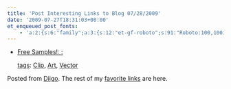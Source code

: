```yaml
---
title: 'Post Interesting Links to Blog 07/28/2009'
date: '2009-07-27T18:31:03+00:00'
et_enqueued_post_fonts:
    - 'a:2:{s:6:"family";a:3:{s:12:"et-gf-roboto";s:91:"Roboto:100,100italic,300,300italic,regular,italic,500,500italic,700,700italic,900,900italic";s:22:"et-gf-roboto-condensed";s:59:"Roboto+Condensed:300,300italic,regular,italic,700,700italic";s:17:"et-gf-roboto-slab";s:51:"Roboto+Slab:100,200,300,regular,500,600,700,800,900";}s:6:"subset";a:7:{i:0;s:9:"latin-ext";i:1;s:5:"greek";i:2;s:9:"greek-ext";i:3;s:10:"vietnamese";i:4;s:8:"cyrillic";i:5;s:5:"latin";i:6;s:12:"cyrillic-ext";}}'
---
```


- [Free Samples!: :](http://www.bradfitzpatrick.com/store/pages/free_clipart.html)
    
    [tags](http://www.diigo.com/cloud/babernethy): [Clip](http://www.diigo.com/user/babernethy/Clip), [Art](http://www.diigo.com/user/babernethy/Art), [Vector](http://www.diigo.com/user/babernethy/Vector)

Posted from [Diigo](http://www.diigo.com). The rest of my [favorite links](http://www.diigo.com/user/babernethy) are here.